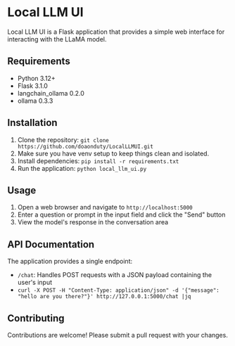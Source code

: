 # Local LLM UI

Local LLM UI is a Flask application that provides a simple web interface for interacting with the LLaMA model.

## Requirements

* Python 3.12+
* Flask 3.1.0
* langchain_ollama 0.2.0
* ollama 0.3.3

## Installation

1. Clone the repository: `git clone https://github.com/doaonduty/LocalLLMUI.git`
2. Make sure you have venv setup to keep things clean and isolated.
3. Install dependencies: `pip install -r requirements.txt`
4. Run the application: `python local_llm_ui.py`

## Usage

1. Open a web browser and navigate to `http://localhost:5000`
2. Enter a question or prompt in the input field and click the "Send" button
3. View the model's response in the conversation area

## API Documentation

The application provides a single endpoint:

* `/chat`: Handles POST requests with a JSON payload containing the user's input
* `curl -X POST -H "Content-Type: application/json" -d '{"message": "hello are you there?"}' http://127.0.0.1:5000/chat |jq`

## Contributing

Contributions are welcome! Please submit a pull request with your changes.
